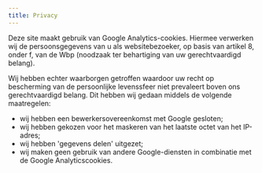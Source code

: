 ```yaml
---
title: Privacy
---
```


Deze site maakt gebruik van Google Analytics-cookies. Hiermee verwerken wij de persoonsgegevens van u als websitebezoeker, op basis van artikel 8, onder f, van de Wbp (noodzaak ter behartiging van uw gerechtvaardigd belang). 

Wij hebben echter waarborgen getroffen waardoor uw recht op bescherming van de persoonlijke levenssfeer niet prevaleert boven ons gerechtvaardigd belang. Dit hebben wij gedaan middels de volgende maatregelen:

- wij hebben een bewerkersovereenkomst met Google gesloten;
- wij hebben gekozen voor het maskeren van het laatste octet van het IP-adres;
- wij hebben 'gegevens delen' uitgezet;
- wij maken geen gebruik van andere Google-diensten in combinatie met de Google Analyticscookies.

